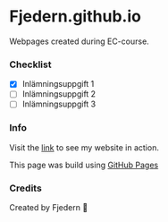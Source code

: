 # Fjedern.github.io
Webpages created during EC-course. 

### Checklist
- [x] Inlämningsuppgift 1
- [ ] Inlämningsuppgift 2
- [ ] Inlämningsuppgift 3

### Info
Visit the [link](https://fjedern.github.io) to see my website in action. 

This page was build using [GitHub Pages](https://pages.github.com/)

### Credits
Created by Fjedern :unicorn:

